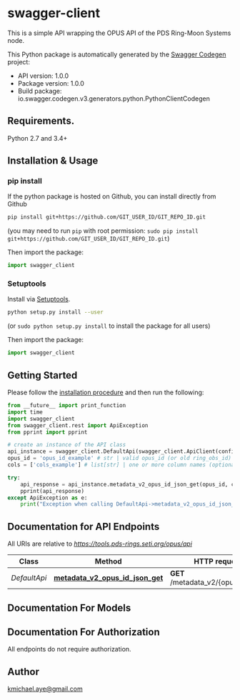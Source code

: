 # swagger-client
This is a simple API wrapping the OPUS API of the PDS Ring-Moon Systems node.

This Python package is automatically generated by the [Swagger Codegen](https://github.com/swagger-api/swagger-codegen) project:

- API version: 1.0.0
- Package version: 1.0.0
- Build package: io.swagger.codegen.v3.generators.python.PythonClientCodegen

## Requirements.

Python 2.7 and 3.4+

## Installation & Usage
### pip install

If the python package is hosted on Github, you can install directly from Github

```sh
pip install git+https://github.com/GIT_USER_ID/GIT_REPO_ID.git
```
(you may need to run `pip` with root permission: `sudo pip install git+https://github.com/GIT_USER_ID/GIT_REPO_ID.git`)

Then import the package:
```python
import swagger_client 
```

### Setuptools

Install via [Setuptools](http://pypi.python.org/pypi/setuptools).

```sh
python setup.py install --user
```
(or `sudo python setup.py install` to install the package for all users)

Then import the package:
```python
import swagger_client
```

## Getting Started

Please follow the [installation procedure](#installation--usage) and then run the following:

```python
from __future__ import print_function
import time
import swagger_client
from swagger_client.rest import ApiException
from pprint import pprint

# create an instance of the API class
api_instance = swagger_client.DefaultApi(swagger_client.ApiClient(configuration))
opus_id = 'opus_id_example' # str | valid opus_id (or old ring_obs_id)
cols = ['cols_example'] # list[str] | one or more column names (optional)

try:
    api_response = api_instance.metadata_v2_opus_id_json_get(opus_id, cols=cols)
    pprint(api_response)
except ApiException as e:
    print("Exception when calling DefaultApi->metadata_v2_opus_id_json_get: %s\n" % e)
```

## Documentation for API Endpoints

All URIs are relative to *https://tools.pds-rings.seti.org/opus/api*

Class | Method | HTTP request | Description
------------ | ------------- | ------------- | -------------
*DefaultApi* | [**metadata_v2_opus_id_json_get**](docs/DefaultApi.md#metadata_v2_opus_id_json_get) | **GET** /metadata_v2/{opus_id}.json | 

## Documentation For Models


## Documentation For Authorization

 All endpoints do not require authorization.


## Author

kmichael.aye@gmail.com
